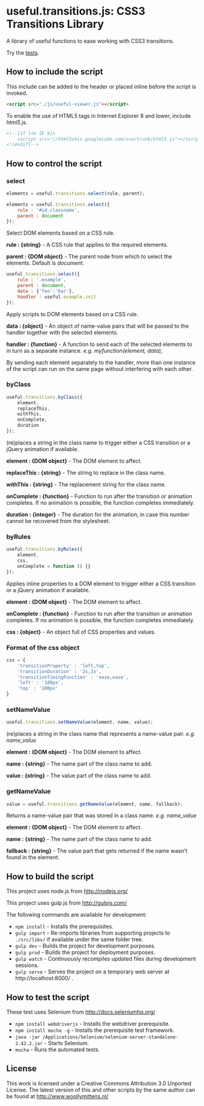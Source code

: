 # useful.transitions.js: CSS3 Transitions Library

A library of useful functions to ease working with CSS3 transitions.

Try the <a href="http://www.woollymittens.nl/default.php?url=useful-transitions">tests</a>.

## How to include the script

This include can be added to the header or placed inline before the script is invoked.

```html
<script src="./js/useful-viewer.js"></script>
```

To enable the use of HTML5 tags in Internet Explorer 8 and lower, include *html5.js*.

```html
<!--[if lte IE 9]>
	<script src="//html5shiv.googlecode.com/svn/trunk/html5.js"></script>
<![endif]-->
```

## How to control the script

### select

```javascript
elements = useful.transitions.select(rule, parent);
```

```javascript
elements = useful.transitions.select({
	rule : '#id.classname',
	parent : document
});
```
Select DOM elements based on a CSS rule.

**rule : {string}** - A CSS rule that applies to the required elements.

**parent : {DOM object}** - The parent node from which to select the elements. Default is *document*.

```javascript
useful.transitions.select({
	rule : '.example',
	parent : document,
	data : {'foo':'bar'},
	handler : useful.example.init
});
```

Apply scripts to DOM elements based on a CSS rule.

**data : {object}** - An object of name-value pairs that will be passed to the handler together with the selected elements.

**handler : {function}** - A function to send each of the selected elements to in turn as a separate instance. *e.g. myfunction(element, data);*

By sending each element separately to the handler, more than one instance of the script can run on the same page without interfering with each other.

### byClass

```javascript
useful.transitions.byClass({
	element,
	replaceThis,
	withThis,
	onComplete,
	duration
});
```

(re)places a string in the class name to trigger either a CSS transition or a jQuery animation if available.

**element : {DOM object}** - The DOM element to affect.

**replaceThis : {string}** - The string to replace in the class name.

**withThis : {string}** - The replacement string for the class name.

**onComplete : {function}** - Function to run after the transition or animation completes. If no animation is possible, the function completes immediately.

**duration : {integer}** - The duration for the animation, in case this number cannot be recovered from the stylesheet.

### byRules

```javascript
useful.transitions.byRules({
	element,
	css,
	onComplete = function () {}
});
```

Applies inline properties to a DOM element to trigger either a CSS transition or a jQuery animation if available.

**element : {DOM object}** - The DOM element to affect.

**onComplete : {function}** - Function to run after the transition or animation completes. If no animation is possible, the function completes immediately.

**css : {object}** - An object full of CSS properties and values.

### Format of the css object

```Javascript
css = {
	'transitionProperty' : 'left,top',
	'transitionDuration' : '2s,2s',
	'transitionTimingFunction' : 'ease,ease',
	'left' : '100px',
	'top' : '100px'
}
```

### setNameValue

```javascript
useful.transitions.setNameValue(element, name, value);
```

(re)places a string in the class name that represents a name-value pair. *e.g. name_value*

**element : {DOM object}** - The DOM element to affect.

**name : {string}** - The name part of the class name to add.

**value : {string}** - The value part of the class name to add.

### getNameValue

```javascript
value = useful.transitions.getNameValue(element, name, fallback);
```

Returns a name-value pair that was stored in a class name. *e.g. name_value*

**element : {DOM object}** - The DOM element to affect.

**name : {string}** - The name part of the class name to add.

**fallback : {string}** - The value part that gets returned if the name wasn't found in the element.

## How to build the script

This project uses node.js from http://nodejs.org/

This project uses gulp.js from http://gulpjs.com/

The following commands are available for development:
+ `npm install` - Installs the prerequisites.
+ `gulp import` - Re-imports libraries from supporting projects to `./src/libs/` if available under the same folder tree.
+ `gulp dev` - Builds the project for development purposes.
+ `gulp prod` - Builds the project for deployment purposes.
+ `gulp watch` - Continuously recompiles updated files during development sessions.
+ `gulp serve` - Serves the project on a temporary web server at http://localhost:8000/ .

## How to test the script

These test uses Selenium from http://docs.seleniumhq.org/

+ `npm install webdriverjs` - Installs the webdriver prerequisite.
+ `npm install mocha -g` - Installs the prerequisite test framework.
+ `java -jar /Applications/Selenium/selenium-server-standalone-2.42.2.jar` - Starts Selenium.
+ `mocha` - Runs the automated tests.

## License

This work is licensed under a Creative Commons Attribution 3.0 Unported License. The latest version of this and other scripts by the same author can be found at http://www.woollymittens.nl/
